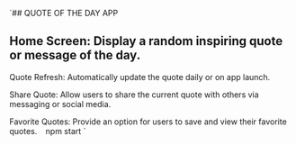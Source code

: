 `## QUOTE OF THE DAY APP



## Home Screen: Display a random inspiring quote or message of the day.
Quote Refresh: Automatically update the quote daily or on app launch.

Share Quote: Allow users to share the current quote with others via messaging or social media.

Favorite Quotes: Provide an option for users to save and view their favorite quotes.
`
`
npm start 
`
